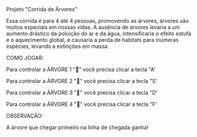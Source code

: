 Projeto "Corrida de Árvores"

Essa corrida é para 4 até 4 pessoas, promovendo as árvores, árvores são muitos especiais em nossas vidas. A ausência de árvores levaria a um aumento drástico da poluição do ar e da água, intensificaria o efeito estufa e o aquecimento global, e causaria a perda de habitats para inúmeras espécies, levando a extinções em massa. 

COMO JOGAR:

Para controlar a ÁRVORE 1 "🎄" você precisa clicar a tecla "A'

Para controlar a ÁRVORE 2 "🌴" você precisa clicar a tecla "S'

Para controlar a ÁRVORE 3 "🌵" você precisa clicar a tecla "D'

Para controlar a ÁRVORE 4 "🌳" você precisa clicar a tecla "F'

OBSERVAÇÃO:

A árvore que chegar primeiro na linha de chegada ganha!
